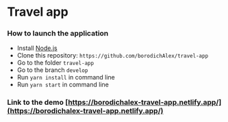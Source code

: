 # Travel app

### How to launch the application

- Install [Node.js](https://nodejs.org/en/)
- Clone this repository: `https://github.com/borodichAlex/travel-app`
- Go to the folder `travel-app`
- Go to the branch `develop`
- Run `yarn install` in command line
- Run `yarn start` in command line

### Link to the demo [https://borodichalex-travel-app.netlify.app/](https://borodichalex-travel-app.netlify.app/)
